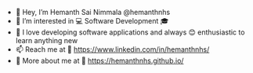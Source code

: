 - 👋 Hey, I’m Hemanth Sai Nimmala @hemanthnhs
- 👀 I’m interested in 💻 Software Development 🎓
- 💞️ I love developing software applications and always 😊 enthusiastic to learn anything new
- 📫 Reach me at 🔗 https://www.linkedin.com/in/hemanthnhs/
- 📡 More about me at 🔗 https://hemanthnhs.github.io/

<!---
hemanthnhs/hemanthnhs is a ✨ special ✨ repository because its `README.md` (this file) appears on your GitHub profile.
You can click the Preview link to take a look at your changes.
--->
